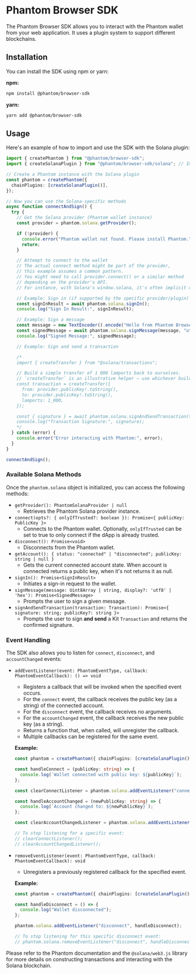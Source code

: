 # Phantom Browser SDK

The Phantom Browser SDK allows you to interact with the Phantom wallet from your web application. It uses a plugin system to support different blockchains.

## Installation

You can install the SDK using npm or yarn:

**npm:**

```bash
npm install @phantom/browser-sdk
```

**yarn:**

```bash
yarn add @phantom/browser-sdk
```

## Usage

Here's an example of how to import and use the SDK with the Solana plugin:

```typescript
import { createPhantom } from "@phantom/browser-sdk";
import { createSolanaPlugin } from "@phantom/browser-sdk/solana"; // Import the solana plugin

// Create a Phantom instance with the Solana plugin
const phantom = createPhantom({
  chainPlugins: [createSolanaPlugin()],
});

// Now you can use the Solana-specific methods
async function connectAndSign() {
  try {
    // Get the Solana provider (Phantom wallet instance)
    const provider = phantom.solana.getProvider();

    if (!provider) {
      console.error("Phantom wallet not found. Please install Phantom.");
      return;
    }

    // Attempt to connect to the wallet
    // The actual connect method might be part of the provider,
    // this example assumes a common pattern.
    // You might need to call provider.connect() or a similar method
    // depending on the provider's API.
    // For instance, with Solana's window.solana, it's often implicit or handled by specific actions.

    // Example: Sign in (if supported by the specific provider/plugin)
    const signInResult = await phantom.solana.signIn();
    console.log("Sign In Result:", signInResult);

    // Example: Sign a message
    const message = new TextEncoder().encode("Hello from Phantom Browser SDK!");
    const signedMessage = await phantom.solana.signMessage(message, "utf8");
    console.log("Signed Message:", signedMessage);

    // Example: Sign and send a transaction

    /*
    import { createTransfer } from "@solana/transactions";

    // Build a simple transfer of 1 000 lamports back to ourselves.
    // `createTransfer` is an illustrative helper – use whichever builder you prefer.
    const transaction = createTransfer({
      from: provider.publicKey!.toString(),
      to: provider.publicKey!.toString(),
      lamports: 1_000,
    });

    const { signature } = await phantom.solana.signAndSendTransaction(transaction);
    console.log("Transaction Signature:", signature);
    */
  } catch (error) {
    console.error("Error interacting with Phantom:", error);
  }
}

connectAndSign();
```

### Available Solana Methods

Once the `phantom.solana` object is initialized, you can access the following methods:

- `getProvider(): PhantomSolanaProvider | null`
  - Retrieves the Phantom Solana provider instance.
- `connect(opts?: { onlyIfTrusted?: boolean }): Promise<{ publicKey: PublicKey }>`
  - Connects to the Phantom wallet. Optionally, `onlyIfTrusted` can be set to true to only connect if the dApp is already trusted.
- `disconnect(): Promise<void>`
  - Disconnects from the Phantom wallet.
- `getAccount(): { status: "connected" | "disconnected"; publicKey: string | null }`
  - Gets the current connected account state. When account is connected returns a public key, when it's not returns it as null.
- `signIn(): Promise<SignInResult>`
  - Initiates a sign-in request to the wallet.
- `signMessage(message: Uint8Array | string, display?: 'utf8' | 'hex'): Promise<SignedMessage>`
  - Prompts the user to sign a given message.
- `signAndSendTransaction(transaction: Transaction): Promise<{ signature: string; publicKey?: string }>`
  - Prompts the user to sign **and send** a Kit `Transaction` and returns the confirmed signature.

### Event Handling

The SDK also allows you to listen for `connect`, `disconnect`, and `accountChanged` events:

- `addEventListener(event: PhantomEventType, callback: PhantomEventCallback): () => void`

  - Registers a callback that will be invoked when the specified event occurs.
  - For the `connect` event, the callback receives the public key (as a string) of the connected account.
  - For the `disconnect` event, the callback receives no arguments.
  - For the `accountChanged` event, the callback receives the new public key (as a string).
  - Returns a function that, when called, will unregister the callback.
  - Multiple callbacks can be registered for the same event.

  **Example:**

  ```typescript
  const phantom = createPhantom({ chainPlugins: [createSolanaPlugin()] });

  const handleConnect = (publicKey: string) => {
    console.log(`Wallet connected with public key: ${publicKey}`);
  };

  const clearConnectListener = phantom.solana.addEventListener("connect", handleConnect);

  const handleAccountChanged = (newPublicKey: string) => {
    console.log(`Account changed to: ${newPublicKey}`);
  };

  const clearAccountChangedListener = phantom.solana.addEventListener("accountChanged", handleAccountChanged);

  // To stop listening for a specific event:
  // clearConnectListener();
  // clearAccountChangedListener();
  ```

- `removeEventListener(event: PhantomEventType, callback: PhantomEventCallback): void`

  - Unregisters a previously registered callback for the specified event.

  **Example:**

  ```typescript
  const phantom = createPhantom({ chainPlugins: [createSolanaPlugin()] });

  const handleDisconnect = () => {
    console.log("Wallet disconnected");
  };

  phantom.solana.addEventListener("disconnect", handleDisconnect);

  // To stop listening for this specific disconnect event:
  // phantom.solana.removeEventListener("disconnect", handleDisconnect);
  ```

Please refer to the Phantom documentation and the `@solana/web3.js` library for more details on constructing transactions and interacting with the Solana blockchain.
